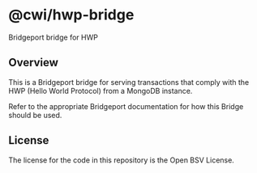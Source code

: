 # @cwi/hwp-bridge

Bridgeport bridge for HWP

## Overview

This is a Bridgeport bridge for serving transactions that comply with the HWP (Hello World Protocol) from a MongoDB instance.

Refer to the appropriate Bridgeport documentation for how this Bridge should be used.

## License

The license for the code in this repository is the Open BSV License.